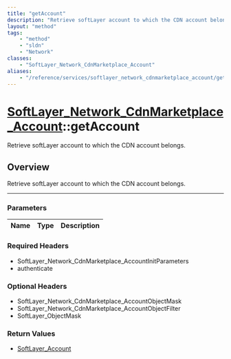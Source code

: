 ```yaml
---
title: "getAccount"
description: "Retrieve softLayer account to which the CDN account belongs."
layout: "method"
tags:
    - "method"
    - "sldn"
    - "Network"
classes:
    - "SoftLayer_Network_CdnMarketplace_Account"
aliases:
    - "/reference/services/softlayer_network_cdnmarketplace_account/getAccount"
---
```

# [SoftLayer_Network_CdnMarketplace_Account](/reference/services/SoftLayer_Network_CdnMarketplace_Account)::getAccount

Retrieve softLayer account to which the CDN account belongs.


## Overview 
Retrieve softLayer account to which the CDN account belongs.

-----

### Parameters 
|Name | Type | Description |
| --- | --- | --- |


### Required Headers
* SoftLayer_Network_CdnMarketplace_AccountInitParameters
* authenticate


### Optional Headers
* SoftLayer_Network_CdnMarketplace_AccountObjectMask
* SoftLayer_Network_CdnMarketplace_AccountObjectFilter
* SoftLayer_ObjectMask

### Return Values
* <a href='/reference/datatypes/SoftLayer_Account'>SoftLayer_Account </a>




